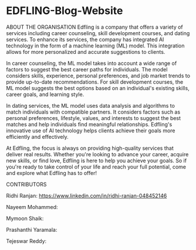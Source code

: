 # EDFLING-Blog-Website 
ABOUT THE ORGANISATION 
Edfling is a company that offers a variety of services including career counseling, skill development courses, and dating services. To enhance its services, the company has integrated AI technology in the form of a machine learning (ML) model. This integration allows for more personalized and accurate suggestions to clients.

In career counseling, the ML model takes into account a wide range of factors to suggest the best career paths for individuals. The model considers skills, experience, personal preferences, and job market trends to provide up-to-date recommendations. For skill development courses, the ML model suggests the best options based on an individual's existing skills, career goals, and learning style.

In dating services, the ML model uses data analysis and algorithms to match individuals with compatible partners. It considers factors such as personal preferences, lifestyle, values, and interests to suggest the best matches and help individuals find meaningful relationships. Edfling's innovative use of AI technology helps clients achieve their goals more efficiently and effectively.

At Edfling, the focus is always on providing high-quality services that deliver real results. Whether you're looking to advance your career, acquire new skills, or find love, Edfling is here to help you achieve your goals. So if you're ready to take control of your life and reach your full potential, come and explore what Edfling has to offer!

CONTRIBUTORS 

Ridhi Ranjan: https://www.linkedin.com/in/ridhi-ranjan-048452146

Nayeem Mohammed:

Mymoon Shaik:

Prashanthi Yaramala:

Tejeswar Reddy:

